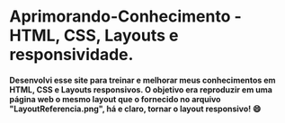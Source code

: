 # Aprimorando-Conhecimento - HTML, CSS, Layouts e responsividade.

#### Desenvolvi esse site para treinar e melhorar meus conhecimentos em HTML, CSS e Layouts responsivos. O objetivo era reproduzir em uma página web o mesmo layout que o fornecido no arquivo "LayoutReferencia.png", há e claro, tornar o layout responsivo! :smile:


